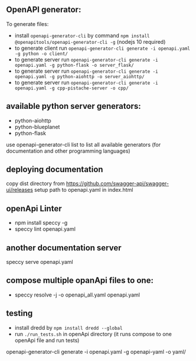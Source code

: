## OpenAPI generator:
To generate files:
- install `openapi-generator-cli` by command `npm install @openapitools/openapi-generator-cli -g` (nodejs 10 required)
- to generate client run `openapi-generator-cli generate -i openapi.yaml -g python -o client/`
- to generate server run `openapi-generator-cli generate -i openapi.yaml -g python-flask -o server_flask/`
- to generate server run `openapi-generator-cli generate -i openapi.yaml -g python-aiohttp -o server_aiohttp/`
- to generate server run `openapi-generator-cli generate -i openapi.yaml -g cpp-pistache-server -o cpp/`

## available python server generators:
- python-aiohttp
- python-blueplanet
- python-flask

use openapi-generator-cli list to list all available generators (for documentation and other programming languages)

## deploying documentation
copy dist directory from https://github.com/swagger-api/swagger-ui/releases
setup path to openapi.yaml in index.html

## openApi Linter
- npm install speccy -g
- speccy lint openapi.yaml

## another documentation server
speccy serve openapi.yaml

## compose multiple opanApi files to one:
- speccy resolve -j -o openapi_all.yaml openapi.yaml 
## testing
- install dredd by `npm install dredd --global`
- run `./run_tests.sh` in openApi directory (it runs compose to one openApi file and run tests)


 openapi-generator-cli generate -i openapi.yaml -g openapi-yaml -o yaml/